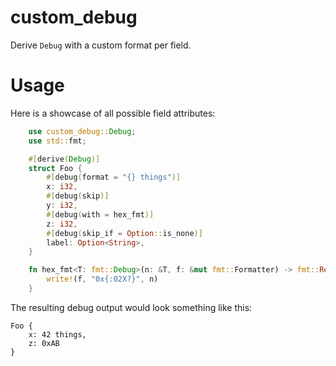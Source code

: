 # custom_debug

Derive `Debug` with a custom format per field.

# Usage

Here is a showcase of all possible field attributes:

```rust
    use custom_debug::Debug;
    use std::fmt;

    #[derive(Debug)]
    struct Foo {
        #[debug(format = "{} things")]
        x: i32,
        #[debug(skip)]
        y: i32,
        #[debug(with = hex_fmt)]
        z: i32,
        #[debug(skip_if = Option::is_none)]
        label: Option<String>,
    }

    fn hex_fmt<T: fmt::Debug>(n: &T, f: &mut fmt::Formatter) -> fmt::Result {
        write!(f, "0x{:02X?}", n)
    }
```

The resulting debug output would look something like this:

```
Foo {
    x: 42 things,
    z: 0xAB
}
```